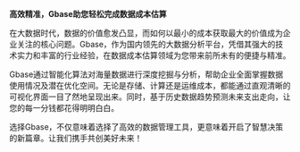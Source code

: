 **高效精准，Gbase助您轻松完成数据成本估算**

在大数据时代，数据的价值愈发凸显，而如何以最小的成本获取最大的价值成为企业关注的核心问题。Gbase，作为国内领先的大数据分析平台，凭借其强大的技术实力和丰富的行业经验，在数据成本估算领域为您带来前所未有的便捷与精准。

Gbase通过智能化算法对海量数据进行深度挖掘与分析，帮助企业全面掌握数据使用情况及潜在优化空间。无论是存储、计算还是运维成本，都能通过直观清晰的可视化界面一目了然地呈现出来。同时，基于历史数据趋势预测未来支出走向，让您的每一分钱都花得明明白白。

选择Gbase，不仅意味着选择了高效的数据管理工具，更意味着开启了智慧决策的新篇章。让我们携手共创美好未来！